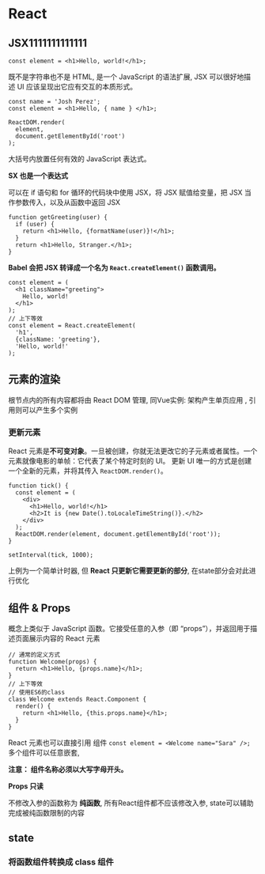 # React

## JSX1111111111111

`const element = <h1>Hello, world!</h1>;`

既不是字符串也不是 HTML, 是一个 JavaScript 的语法扩展, JSX 可以很好地描述 UI 应该呈现出它应有交互的本质形式。 

```
const name = 'Josh Perez';
const element = <h1>Hello, { name } </h1>;

ReactDOM.render(
  element,
  document.getElementById('root')
);
```

大括号内放置任何有效的 JavaScript 表达式。

**SX 也是一个表达式**

可以在 if 语句和 for 循环的代码块中使用 JSX，将 JSX 赋值给变量，把 JSX 当作参数传入，以及从函数中返回 JSX
```
function getGreeting(user) {
  if (user) {
    return <h1>Hello, {formatName(user)}!</h1>;
  }
  return <h1>Hello, Stranger.</h1>;
}
```

**Babel 会把 JSX 转译成一个名为 `React.createElement()` 函数调用。**
```
const element = (
  <h1 className="greeting">
    Hello, world!
  </h1>
);
// 上下等效
const element = React.createElement(
  'h1',
  {className: 'greeting'},
  'Hello, world!'
);
```

## 元素的渲染

根节点内的所有内容都将由 React DOM 管理, 同Vue实例: 架构产生单页应用 , 引用则可以产生多个实例

### 更新元素

React 元素是**不可变对象**。一旦被创建，你就无法更改它的子元素或者属性。一个元素就像电影的单帧：它代表了某个特定时刻的 UI。
更新 UI 唯一的方式是创建一个全新的元素，并将其传入 `ReactDOM.render()`。
```
function tick() {
  const element = (
    <div>
      <h1>Hello, world!</h1>
      <h2>It is {new Date().toLocaleTimeString()}.</h2>
    </div>
  );
  ReactDOM.render(element, document.getElementById('root'));
}

setInterval(tick, 1000);
```
上例为一个简单计时器, 但 **React 只更新它需要更新的部分**, 在state部分会对此进行优化

## 组件 & Props

概念上类似于 JavaScript 函数。它接受任意的入参（即 “props”），并返回用于描述页面展示内容的 React 元素

```
// 通常的定义方式
function Welcome(props) {
  return <h1>Hello, {props.name}</h1>;
}
// 上下等效
// 使用ES6的class
class Welcome extends React.Component {
  render() {
    return <h1>Hello, {this.props.name}</h1>;
  }
}
```
React 元素也可以直接引用 组件 `const element = <Welcome name="Sara" />;`
多个组件可以任意嵌套, 

**注意： 组件名称必须以大写字母开头。**

**Props 只读**

不修改入参的函数称为 **纯函数**, 所有React组件都不应该修改入参, state可以辅助完成被纯函数限制的内容

## state

### 将函数组件转换成 class 组件